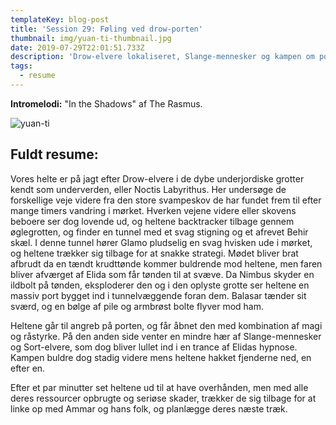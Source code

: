 ```yaml
---
templateKey: blog-post
title: 'Session 29: Føling ved drow-porten'
thumbnail: img/yuan-ti-thumbnail.jpg
date: 2019-07-29T22:01:51.733Z
description: 'Drow-elvere lokaliseret, Slange-mennesker og kampen om porten.'
tags:
  - resume
---
```

**Intromelodi:** "In the Shadows" af The Rasmus.

![yuan-ti](/img/yuan-ti.jpg)

## Fuldt resume:

Vores helte er på jagt efter Drow-elvere i de dybe underjordiske grotter kendt som underverden, eller Noctis Labyrithus. Her undersøge de forskellige veje videre fra den store svampeskov de har fundet frem til efter mange timers vandring i mørket. Hverken vejene videre eller skovens beboere ser dog lovende ud, og heltene backtracker tilbage gennem øglegrotten, og finder en tunnel med et svag stigning og et afrevet Behir skæl. I denne tunnel hører Glamo pludselig en svag hvisken ude i mørket, og heltene trækker sig tilbage for at snakke strategi. Mødet bliver brat afbrudt da en tændt krudttønde kommer buldrende mod heltene, men faren bliver afværget af Elida som får tønden til at svæve. Da Nimbus skyder en ildbolt på tønden, eksploderer den og i den oplyste grotte ser heltene en massiv port bygget ind i tunnelvæggende foran dem. Balasar tænder sit sværd, og en bølge af pile og armbrøst bolte flyver mod ham.

Heltene går til angreb på porten, og får åbnet den med kombination af magi og råstyrke. På den anden side venter en mindre hær af Slange-mennesker og Sort-elvere, som dog bliver lullet ind i en trance af Elidas hypnose. Kampen buldre dog stadig videre mens heltene hakket fjenderne ned, en efter en.

Efter et par minutter set heltene ud til at have overhånden, men med alle deres ressourcer opbrugte og seriøse skader, trækker de sig tilbage for at linke op med Ammar og hans folk, og planlægge deres næste træk.
